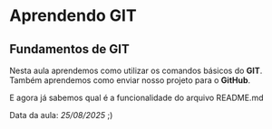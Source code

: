 # Aprendendo GIT
## Fundamentos de GIT

Nesta aula aprendemos como utilizar os comandos básicos do **GIT**.
Também aprendemos como enviar nosso projeto para o **GitHub**.

E agora já sabemos qual é a funcionalidade do arquivo README.md

Data da aula: *25/08/2025* ;) 